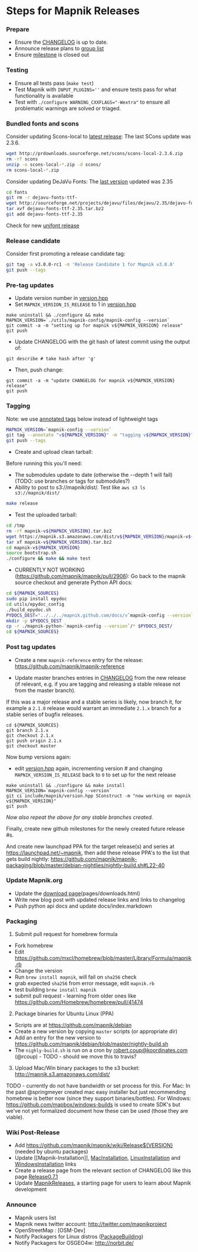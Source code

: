 # Steps for Mapnik Releases
    
### Prepare
    
- Ensure the [CHANGELOG](https://github.com/mapnik/mapnik/blob/master/CHANGELOG.md) is up to date.
- Announce release plans to [group list](http://groups.google.com/group/mapnik)
- Ensure [milestone](https://github.com/mapnik/mapnik/milestones) is closed out

### Testing

- Ensure all tests pass (`make test`)
- Test Mapnik with `INPUT_PLUGINS=''` and ensure tests pass for what functionality is available
- Test with `./configure WARNING_CXXFLAGS="-Wextra"` to ensure all problematic warnings are solved or triaged.

### Bundled fonts and scons

Consider updating Scons-local to [latest release](http://www.scons.org/download.php): The last SCons update was 2.3.6.
    
```sh
wget http://prdownloads.sourceforge.net/scons/scons-local-2.3.6.zip
rm -rf scons
unzip -o scons-local-*.zip -d scons/
rm scons-local-*.zip
```

Consider updating DeJaVu Fonts: The [last version](http://dejavu-fonts.org/wiki/Download) updated was 2.35

```sh
cd fonts
git rm -r dejavu-fonts-ttf-
wget http://sourceforge.net/projects/dejavu/files/dejavu/2.35/dejavu-fonts-ttf-2.35.tar.bz2
tar xvf dejavu-fonts-ttf-2.35.tar.bz2
git add dejavu-fonts-ttf-2.35
```
    
Check for new [unifont release](http://unifoundry.com/unifont.html)

### Release candidate

Consider first promoting a release candidate tag:

```sh
git tag -a v3.0.0-rc1 -m 'Release Candidate 1 for Mapnik v3.0.0'
git push --tags
```

### Pre-tag updates

  * Update version number in [version.hpp](https://github.com/mapnik/mapnik/blob/master/include/mapnik/version.hpp)
  * Set `MAPNIK_VERSION_IS_RELEASE` to 1 in [version.hpp](https://github.com/mapnik/mapnik/blob/master/include/mapnik/version.hpp)

```
make uninstall && ./configure && make
MAPNIK_VERSION=`./utils/mapnik-config/mapnik-config --version`
git commit -a -m "setting up for mapnik v${MAPNIK_VERSION} release" 
git push
```

  * Update CHANGELOG with the git hash of latest commit using the output of:

```
git describe # take hash after 'g'
```

  * Then, push change:

```
git commit -a -m "update CHANGELOG for mapnik v${MAPNIK_VERSION} release"
git push
```

### Tagging

Note: we use [annotated tags](http://stackoverflow.com/questions/4971746/why-should-i-care-about-lightweight-vs-annotated-tags/4971817#4971817) below instead of lightweight tags

```sh
MAPNIK_VERSION=`mapnik-config --version`
git tag --annotate "v${MAPNIK_VERSION}" -m "tagging v${MAPNIK_VERSION}"
git push --tags
```

* Create and upload clean tarball:

Before running this you'll need:

 - The submodules update to date (otherwise the --depth 1 will fail) (TODO: use branches or tags for submodules?)
 - Ability to post to s3://mapnik/dist/. Test like `aws s3 ls s3://mapnik/dist/`

```sh
make release
```

* Test the uploaded tarball:

```sh
cd /tmp
rm -rf mapnik-v${MAPNIK_VERSION}.tar.bz2
wget https://mapnik.s3.amazonaws.com/dist/v${MAPNIK_VERSION}/mapnik-v${MAPNIK_VERSION}.tar.bz2
tar xf mapnik-v${MAPNIK_VERSION}.tar.bz2
cd mapnik-v${MAPNIK_VERSION}
source bootstrap.sh
./configure && make && make test
```

* CURRENTLY NOT WORKING (https://github.com/mapnik/mapnik/pull/2906): Go back to the mapnik source checkout and generate Python API docs:

```sh
cd ${MAPNIK_SOURCES}
sudo pip install epydoc
cd utils/epydoc_config
./build_epydoc.sh
PYDOCS_DEST="../../../mapnik.github.com/docs/v`mapnik-config --version`/api/python/"
mkdir -p $PYDOCS_DEST
cp -r ./mapnik-python-`mapnik-config --version`/* $PYDOCS_DEST/
cd ${MAPNIK_SOURCES}
```

### Post tag updates

* Create a new `mapnik-reference` entry for the release: https://github.com/mapnik/mapnik-reference

* Update master branches entries in [CHANGELOG](https://github.com/mapnik/mapnik/blob/master/CHANGELOG.md) from the new release (if relevant, e.g. if you are tagging and releasing a stable release not from the master branch).

If this was a major release and a stable series is likely, now branch it, for example a `2.1.0` release would warrant an immediate `2.1.x` branch for a stable series of bugfix releases.

```
cd ${MAPNIK_SOURCES}
git branch 2.1.x
git checkout 2.1.x
git push origin 2.1.x
git checkout master
```

Now bump versions again:

   * edit [version.hpp](https://github.com/mapnik/mapnik/blob/master/include/mapnik/version.hpp) again, incrementing version # and changing `MAPNIK_VERSION_IS_RELEASE` back to `0` to set up for the next release

```
make uninstall && ./configure && make install
MAPNIK_VERSION=`mapnik-config --version`
git ci include/mapnik/version.hpp SConstruct -m "now working on mapnik v${MAPNIK_VERSION}"
git push
```

_Now also repeat the above for any stable branches created._

Finally, create new github milestones for the newly created future release #s.

And create new launchpad PPA for the target release(s) and series at https://launchpad.net/~mapnik, then add these release PPA's to the list that gets build nightly: https://github.com/mapnik/mapnik-packaging/blob/master/debian-nightlies/nightly-build.sh#L22-40

### Update Mapnik.org

* Update the [download page](http://mapnik.org/download/)(pages/downloads.html)
* Write new blog post with updated release links and links to changelog
* Push python api docs and update docs/index.markdown
    
### Packaging

1) Submit pull request for homebrew formula

 - Fork homebrew
 - Edit https://github.com/mxcl/homebrew/blob/master/Library/Formula/mapnik.rb
 - Change the version
 - Run `brew install mapnik`, will fail on `sha256` check
 - grab expected `sha256` from error message, edit `mapnik.rb`
 - test building `brew install mapnik`
 - submit pull request - learning from older ones like https://github.com/Homebrew/homebrew/pull/41474
   
2) Package binaries for Ubuntu Linux (PPA)

 - Scripts are at https://github.com/mapnik/debian
 - Create a new version by copying `master` scripts (or appropriate dir)
 - Add an entry for the new version to https://github.com/mapnik/debian/blob/master/nightly-build.sh
 - The `nighly-build.sh` is run on a cron by robert.coup@koordinates.com (@rcoup) - TODO - should we move this to travis?

3) Upload Mac/Win binary packages to the s3 bucket: <http://mapnik.s3.amazonaws.com/dist/>

TODO - currently do not have bandwidth or set process for this. For Mac: In the past @springmeyer created mac easy installer but just recommending homebrew is better now (since they support binaries/bottles). For Windows: https://github.com/mapbox/windows-builds is used to create SDK's but we've not yet formalized document how these can be used (those they are viable).

### Wiki Post-Release

* Add https://github.com/mapnik/mapnik/wiki/Release${VERSION} (needed by ubuntu packages)
* Update [[Mapnik-Installation]], [MacInstallation](MacInstallation), [LinuxInstallation](https://github.com/mapnik/mapnik/wiki/LinuxInstallation) and [WindowsInstallation](WindowsInstallation) links
* Create a release page from the relevant section of CHANGELOG like this page [Release0.7.1](Release0.7.1)
* Update [MapnikReleases](MapnikReleases), a starting page for users to learn about Mapnik development
    
### Announce
    
* Mapnik users list
* Mapnik news twitter account: http://twitter.com/mapnikproject
* OpenStreetMap : [OSM-Dev]
* Notify Packagers for Linux distros ([PackageBuilding](PackageBuilding))
* Notify Packagers for OSGEO4w: http://norbit.de/